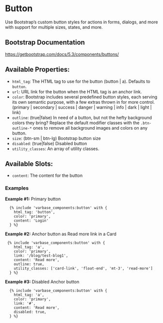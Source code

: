# Button

Use Bootstrap’s custom button styles for actions in forms, dialogs, and more with support for multiple sizes, states, and more.


## Bootstrap Documentation
https://getbootstrap.com/docs/5.3/components/buttons/

## Available Properties:
* `html_tag`: The HTML tag to use for the button (button | a). Defaults to `button`.
* `url`: URL link for the button when the HTML tag is an anchor link.
* `color`: Bootstrap includes several predefined button styles, each serving its own
          semantic purpose, with a few extras thrown in for more control.
          (primary | secondary | success | danger | warning | info | dark | light | link)
* `outline`: (true|false) In need of a button, but not the hefty background colors they bring?
              Replace the default modifier classes with the `.btn-outline-*` ones to remove all
              background images and colors on any button.
* `size`: (btn-sm | btn-lg) Bootstrap button size
* `disabled`: (true|false) Disabled button
* `utility_classes`: An array of utility classes.

## Available Slots:
* `content`: The content for the button

### Examples
**Example #1:** Primary button
```
  {% include 'varbase_components:button' with {
    html_tag: 'button',
    color: 'primary',
    content: 'Login'
  } %}
```

**Example #2:** Anchor button as Read more link in a Card
```
 {% include 'varbase_components:button' with {
    html_tag: 'a',
    color: 'primary',
    link: '/blog/test-blog1',
    content: 'Read more',
    outline: true,
    utility_classes: ['card-link', 'float-end', 'mt-3', 'read-more']
  } %}
```

**Example #3:** Disabled Anchor button
```
  {% include 'varbase_components:button' with {
    html_tag: 'a',
    color: 'primary',
    link: '#',
    content: 'Read more',
    disabled: true,
  } %}
```
